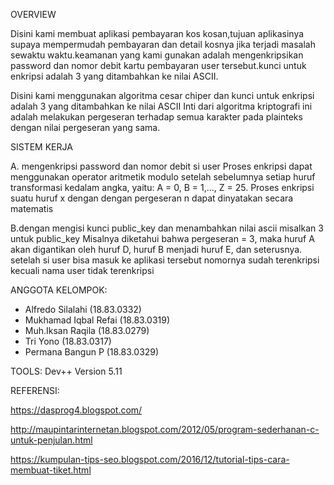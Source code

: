 OVERVIEW

Disini kami membuat aplikasi pembayaran kos kosan,tujuan aplikasinya supaya mempermudah pembayaran dan detail kosnya jika terjadi masalah sewaktu waktu.keamanan yang kami gunakan adalah mengenkripsikan password dan nomor debit kartu pembayaran user tersebut.kunci untuk enkripsi adalah 3 yang ditambahkan ke nilai ASCII.

Disini kami menggunakan algoritma cesar chiper dan kunci untuk enkripsi adalah 3 yang ditambahkan ke nilai ASCII Inti dari algoritma kriptografi ini adalah melakukan pergeseran terhadap semua karakter pada plainteks dengan nilai pergeseran yang sama.

SISTEM KERJA

A. mengenkripsi password dan nomor debit si user Proses enkripsi dapat menggunakan operator aritmetik modulo setelah sebelumnya  setiap huruf transformasi kedalam angka, yaitu: A = 0, B = 1,…, Z = 25.  Proses enkripsi suatu huruf x dengan dengan pergeseran n dapat dinyatakan secara matematis

B.dengan mengisi kunci public_key dan menambahkan nilai ascii misalkan 3 untuk public_key Misalnya diketahui bahwa pergeseran = 3, maka huruf A akan digantikan oleh huruf D, huruf B menjadi huruf E, dan seterusnya. setelah si user bisa masuk ke aplikasi tersebut nomornya sudah terenkripsi kecuali nama user tidak terenkripsi


ANGGOTA KELOMPOK:

- Alfredo Silalahi (18.83.0332)
- Mukhamad Iqbal Refai (18.83.0319)
- Muh.Iksan Raqila (18.83.0279)
- Tri Yono (18.83.0317)
- Permana Bangun P (18.83.0329)


TOOLS:
Dev++ Version 5.11 

REFERENSI:

https://dasprog4.blogspot.com/ 

http://maupintarinternetan.blogspot.com/2012/05/program-sederhanan-c-untuk-penjulan.html

https://kumpulan-tips-seo.blogspot.com/2016/12/tutorial-tips-cara-membuat-tiket.html


